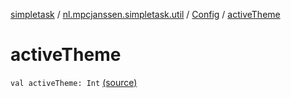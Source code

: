 [simpletask](../../index.md) / [nl.mpcjanssen.simpletask.util](../index.md) / [Config](index.md) / [activeTheme](.)

# activeTheme

`val activeTheme: Int` [(source)](https://github.com/mpcjanssen/simpletask-android/blob/master/src/main/java/nl/mpcjanssen/simpletask/util/Config.kt#L134)